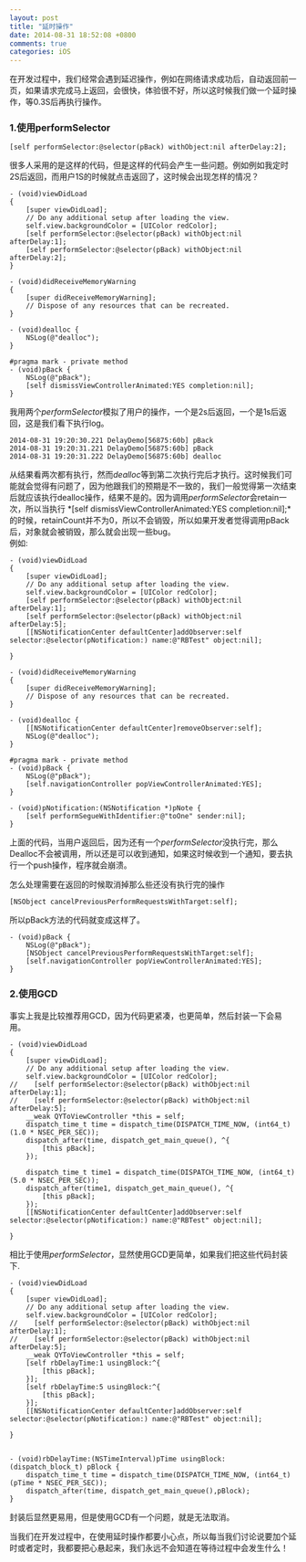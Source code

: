 ```yaml
---
layout: post
title: "延时操作"
date: 2014-08-31 18:52:08 +0800
comments: true
categories: iOS
---
```

在开发过程中，我们经常会遇到延迟操作，例如在网络请求成功后，自动返回前一页，如果请求完成马上返回，会很快，体验很不好，所以这时候我们做一个延时操作，等0.3S后再执行操作。<!--more-->

### 1.使用performSelector

`[self performSelector:@selector(pBack) withObject:nil afterDelay:2];`

很多人采用的是这样的代码，但是这样的代码会产生一些问题。例如例如我定时2S后返回，而用户1S的时候就点击返回了，这时候会出现怎样的情况？

	- (void)viewDidLoad
	{
	    [super viewDidLoad];
	    // Do any additional setup after loading the view.
	    self.view.backgroundColor = [UIColor redColor];
	    [self performSelector:@selector(pBack) withObject:nil afterDelay:1];
	    [self performSelector:@selector(pBack) withObject:nil afterDelay:2];
	}

	- (void)didReceiveMemoryWarning
	{
	    [super didReceiveMemoryWarning];
	    // Dispose of any resources that can be recreated.
	}

	- (void)dealloc {
	    NSLog(@"dealloc");
	}

	#pragma mark - private method
	- (void)pBack {
	    NSLog(@"pBack");
	    [self dismissViewControllerAnimated:YES completion:nil];
	}

我用两个*performSelector*模拟了用户的操作，一个是2s后返回，一个是1s后返回，这是我们看下执行log。

	2014-08-31 19:20:30.221 DelayDemo[56875:60b] pBack
	2014-08-31 19:20:31.221 DelayDemo[56875:60b] pBack
	2014-08-31 19:20:31.222 DelayDemo[56875:60b] dealloc

从结果看两次都有执行，然而*dealloc*等到第二次执行完后才执行。这时候我们可能就会觉得有问题了，因为他跟我们的预期是不一致的，我们一般觉得第一次结束后就应该执行dealloc操作，结果不是的。因为调用*performSelector*会retain一次，所以当执行
*[self dismissViewControllerAnimated:YES completion:nil];*的时候，retainCount并不为0，所以不会销毁，所以如果开发者觉得调用pBack后，对象就会被销毁，那么就会出现一些bug。    
例如:

	- (void)viewDidLoad
	{
	    [super viewDidLoad];
	    // Do any additional setup after loading the view.
	    self.view.backgroundColor = [UIColor redColor];
	    [self performSelector:@selector(pBack) withObject:nil afterDelay:1];
	    [self performSelector:@selector(pBack) withObject:nil afterDelay:5];
	    [[NSNotificationCenter defaultCenter]addObserver:self selector:@selector(pNotification:) name:@"RBTest" object:nil];

	}

	- (void)didReceiveMemoryWarning
	{
	    [super didReceiveMemoryWarning];
	    // Dispose of any resources that can be recreated.
	}

	- (void)dealloc {
	    [[NSNotificationCenter defaultCenter]removeObserver:self];
	    NSLog(@"dealloc");
	}

	#pragma mark - private method
	- (void)pBack {
	    NSLog(@"pBack");
	    [self.navigationController popViewControllerAnimated:YES];
	}

	- (void)pNotification:(NSNotification *)pNote {
	    [self performSegueWithIdentifier:@"toOne" sender:nil];
	}

上面的代码，当用户返回后，因为还有一个*performSelector*没执行完，那么Dealloc不会被调用，所以还是可以收到通知，如果这时候收到一个通知，要去执行一个push操作，程序就会崩溃。

怎么处理需要在返回的时候取消掉那么些还没有执行完的操作

`[NSObject cancelPreviousPerformRequestsWithTarget:self];`

所以pBack方法的代码就变成这样了。

	- (void)pBack {
	    NSLog(@"pBack");
	    [NSObject cancelPreviousPerformRequestsWithTarget:self];
	    [self.navigationController popViewControllerAnimated:YES];
	}

### 2.使用GCD    

事实上我是比较推荐用GCD，因为代码更紧凑，也更简单，然后封装一下会易用。

	- (void)viewDidLoad
	{
	    [super viewDidLoad];
	    // Do any additional setup after loading the view.
	    self.view.backgroundColor = [UIColor redColor];
	//    [self performSelector:@selector(pBack) withObject:nil afterDelay:1];
	//    [self performSelector:@selector(pBack) withObject:nil afterDelay:5];
	    __weak QYToViewController *this = self;
	    dispatch_time_t time = dispatch_time(DISPATCH_TIME_NOW, (int64_t)(1.0 * NSEC_PER_SEC));
	    dispatch_after(time, dispatch_get_main_queue(), ^{
	        [this pBack];
	    });

	    dispatch_time_t time1 = dispatch_time(DISPATCH_TIME_NOW, (int64_t)(5.0 * NSEC_PER_SEC));
	    dispatch_after(time1, dispatch_get_main_queue(), ^{
	        [this pBack];
	    });
	    [[NSNotificationCenter defaultCenter]addObserver:self selector:@selector(pNotification:) name:@"RBTest" object:nil];

	}

相比于使用*performSelector*，显然使用GCD更简单，如果我们把这些代码封装下.

	- (void)viewDidLoad
	{
	    [super viewDidLoad];
	    // Do any additional setup after loading the view.
	    self.view.backgroundColor = [UIColor redColor];
	//    [self performSelector:@selector(pBack) withObject:nil afterDelay:1];
	//    [self performSelector:@selector(pBack) withObject:nil afterDelay:5];
	    __weak QYToViewController *this = self;
	    [self rbDelayTime:1 usingBlock:^{
	        [this pBack];
	    }];
	    [self rbDelayTime:5 usingBlock:^{
	        [this pBack];
	    }];
	    [[NSNotificationCenter defaultCenter]addObserver:self selector:@selector(pNotification:) name:@"RBTest" object:nil];

	}


	- (void)rbDelayTime:(NSTimeInterval)pTime usingBlock:(dispatch_block_t) pBlock {
	    dispatch_time_t time = dispatch_time(DISPATCH_TIME_NOW, (int64_t)(pTime * NSEC_PER_SEC));
	    dispatch_after(time, dispatch_get_main_queue(),pBlock);
	}

封装后显然更易用，但是使用GCD有一个问题，就是无法取消。

当我们在开发过程中，在使用延时操作都要小心点，所以每当我们讨论说要加个延时或者定时，我都要把心悬起来，我们永远不会知道在等待过程中会发生什么！
